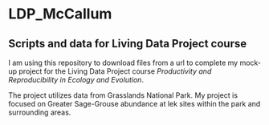 # LDP_McCallum
## Scripts and data for Living Data Project course

I am using this repository to download files from a url to complete my mock-up project for the Living Data Project course *Productivity and Reproducibility in Ecology and Evolution*. 

The project utilizes data from Grasslands National Park.  My project is focused on Greater Sage-Grouse abundance at lek sites within the park and surrounding areas.
